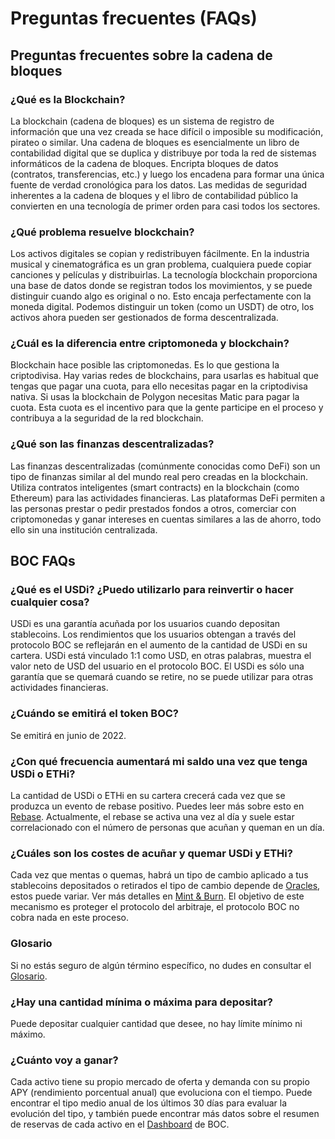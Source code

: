 # Preguntas frecuentes (FAQs)

## Preguntas frecuentes sobre la cadena de bloques

### ¿Qué es la Blockchain?

La blockchain (cadena de bloques) es un sistema de registro de información que una vez creada se hace difícil o imposible su modificación, pirateo o similar. Una cadena de bloques es esencialmente un libro de contabilidad digital que se duplica y distribuye por toda la red de sistemas informáticos de la cadena de bloques. Encripta bloques de datos (contratos, transferencias, etc.) y luego los encadena para formar una única fuente de verdad cronológica para los datos. Las medidas de seguridad inherentes a la cadena de bloques y el libro de contabilidad público la convierten en una tecnología de primer orden para casi todos los sectores.

### ¿Qué problema resuelve blockchain?

Los activos digitales se copian y redistribuyen fácilmente. En la industria musical y cinematográfica es un gran problema, cualquiera puede copiar canciones y películas y distribuirlas. La tecnología blockchain proporciona una base de datos donde se registran todos los movimientos, y se puede distinguir cuando algo es original o no. Esto encaja perfectamente con la moneda digital. Podemos distinguir un token (como un USDT) de otro, los activos ahora pueden ser gestionados de forma descentralizada.

### ¿Cuál es la diferencia entre criptomoneda y blockchain?

Blockchain hace posible las criptomonedas. Es lo que gestiona la criptodivisa. Hay varias redes de blockchains, para usarlas es habitual que tengas que pagar una cuota, para ello necesitas pagar en la criptodivisa nativa. Si usas la blockchain de Polygon necesitas Matic para pagar la cuota. Esta cuota es el incentivo para que la gente participe en el proceso y contribuya a la seguridad de la red blockchain.

### ¿Qué son las finanzas descentralizadas?

Las finanzas descentralizadas (comúnmente conocidas como DeFi) son un tipo de finanzas similar al del mundo real pero creadas en la blockchain. Utiliza contratos inteligentes (smart contracts) en la blockchain (como Ethereum) para las actividades financieras. Las plataformas DeFi permiten a las personas prestar o pedir prestados fondos a otros, comerciar con criptomonedas y ganar intereses en cuentas similares a las de ahorro, todo ello sin una institución centralizada.

## BOC FAQs

### ¿Qué es el USDi? ¿Puedo utilizarlo para reinvertir o hacer cualquier cosa?

USDi es una garantía acuñada por los usuarios cuando depositan stablecoins. Los rendimientos que los usuarios obtengan a través del protocolo BOC se reflejarán en el aumento de la cantidad de USDi en su cartera. USDi está vinculado 1:1 como USD, en otras palabras, muestra el valor neto de USD del usuario en el protocolo BOC. El USDi es sólo una garantía que se quemará cuando se retire, no se puede utilizar para otras actividades financieras.

### ¿Cuándo se emitirá el token BOC?

Se emitirá en junio de 2022.

### ¿Con qué frecuencia aumentará mi saldo una vez que tenga USDi o ETHi?

La cantidad de USDi o ETHi en su cartera crecerá cada vez que se produzca un evento de rebase positivo. Puedes leer más sobre esto en [Rebase](../more/appendix.md#rebase). Actualmente, el rebase se activa una vez al día y suele estar correlacionado con el número de personas que acuñan y queman en un día.

### ¿Cuáles son los costes de acuñar y quemar USDi y ETHi?

Cada vez que mentas o quemas, habrá un tipo de cambio aplicado a tus stablecoins depositados o retirados el tipo de cambio depende de [Oracles](../more/appendix.md#oracle), estos puede variar. Ver más detalles en [Mint & Burn](../more/appendix.md#reglas-de-acu%C3%B1aci%C3%B3n-y-quema-burn--mint). El objetivo de este mecanismo es proteger el protocolo del arbitraje, el protocolo BOC no cobra nada en este proceso.

### Glosario

Si no estás seguro de algún término específico, no dudes en consultar el [Glosario](../more/appendix.md#glossary).

### ¿Hay una cantidad mínima o máxima para depositar?

Puede depositar cualquier cantidad que desee, no hay límite mínimo ni máximo.

### ¿Cuánto voy a ganar?

Cada activo tiene su propio mercado de oferta y demanda con su propio APY (rendimiento porcentual anual) que evoluciona con el tiempo. Puede encontrar el tipo medio anual de los últimos 30 días para evaluar la evolución del tipo, y también puede encontrar más datos sobre el resumen de reservas de cada activo en el [Dashboard](https://dashboard-v1.bankofchain.io/#/) de BOC.
